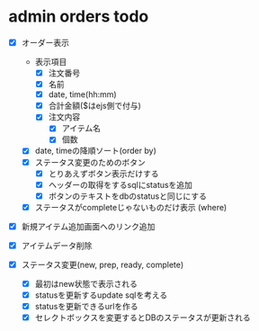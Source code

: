# admin orders todo

- [x] オーダー表示
  - 表示項目
    - [x] 注文番号
    - [x] 名前
    - [x] date, time(hh:mm)
    - [x] 合計金額($はejs側で付与)
    - [x] 注文内容
      - [x] アイテム名
      - [x] 個数
  - [x] date, timeの降順ソート(order by)
  - [x] ステータス変更のためのボタン
    - [x] とりあえずボタン表示だけする
    - [x] ヘッダーの取得をするsqlにstatusを追加
    - [x] ボタンのテキストをdbのstatusと同じにする
  - [x] ステータスがcompleteじゃないものだけ表示 (where)
- [x] 新規アイテム追加画面へのリンク追加
- [x] アイテムデータ削除

- [x] ステータス変更(new, prep, ready, complete)
  - [x] 最初はnew状態で表示される
  - [x] statusを更新するupdate sqlを考える
  - [x] statusを更新できるurlを作る
  - [x] セレクトボックスを変更するとDBのステータスが更新される
  <!-- - [ ] 最初のボタンクリックでprepに変わる
  - [ ] 次のボタンクリックでready
  - [ ] もう一回押したらcompleteになる -->


